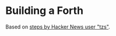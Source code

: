 # Building a Forth

Based on [steps by Hacker News user "tzs"](https://news.ycombinator.com/item?id=13082825).
